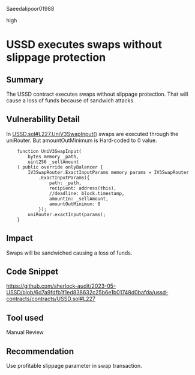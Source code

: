 Saeedalipoor01988

high

# USSD executes swaps without slippage protection

## Summary
The USSD contract executes swaps without slippage protection. That will cause a loss of funds because of sandwich attacks.

## Vulnerability Detail
In [USSD.sol#L227.UniV3SwapInput()](https://github.com/sherlock-audit/2023-05-USSD/blob/6d7a9fdfb1f1ed838632c25b6e1b01748d0bafda/ussd-contracts/contracts/USSD.sol#L227) swaps are executed through the uniRouter. But amountOutMinimum is Hard-coded to 0 value. 

```solidity
    function UniV3SwapInput(
        bytes memory _path,
        uint256 _sellAmount
    ) public override onlyBalancer {
        IV3SwapRouter.ExactInputParams memory params = IV3SwapRouter
            .ExactInputParams({
                path: _path,
                recipient: address(this),
                //deadline: block.timestamp,
                amountIn: _sellAmount,
                amountOutMinimum: 0
            });
        uniRouter.exactInput(params);
    }
```
## Impact
Swaps will be sandwiched causing a loss of funds.

## Code Snippet
https://github.com/sherlock-audit/2023-05-USSD/blob/6d7a9fdfb1f1ed838632c25b6e1b01748d0bafda/ussd-contracts/contracts/USSD.sol#L227

## Tool used
Manual Review

## Recommendation
Use profitable slippage parameter in swap transaction.